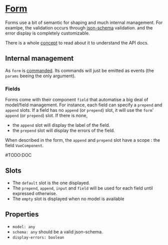 # [Form](https://semantic-ui.com/collections/form.html)

Forms use a bit of semantic for shaping and much internal management. For examlpe, the validation occurs through [json-schema](http://json-schema.org/) validation. and the error display is completely customizable.

There is a whole [concept](../concepts/form.md) to read about it to understand the API docs.
## Internal management

As `form` is [commanded](../concepts/commanded.md). Its commands will just be emitted as events (the `params` beeing the only argument).

### Fields
Forms come with their component `field` that automatise a big deal of model/field management. For instance, each field can specify a `prepend` and `append` slots. If a field has no `append` (or `prepend`) slot, it will use the `form`' `append` (or `prepend`) slot. If there is none,
- the `append` slot will display the label of the field.
- the `prepend` slot will display the errors of the field.

When described in the form, the `append` and `prepend` slot have a scope : the field `VueComponent`.



#TODO:DOC
## Slots

- The `default` slot is the one displayed.
- The `prepend`, `append`, `input` and `field` will be used for each field until expressed otherwise.
- The `empty` slot is displayed when no model is available

## Properties
- `model: any`
- `schema: any` should be a valid json-schema.
- `display-errors: boolean`